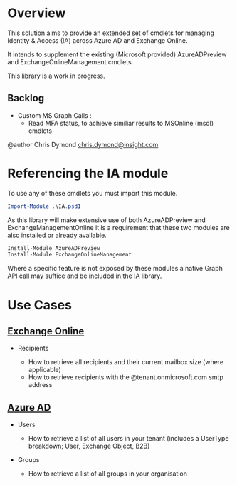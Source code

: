 # Overview

This solution aims to provide an extended set of cmdlets for managing Identity & Access (IA) across Azure AD and Exchange Online.

It intends to supplement the existing (Microsoft provided) AzureADPreview and ExchangeOnlineManagement cmdlets.

This library is a work in progress.

## Backlog

- Custom MS Graph Calls :
  - Read MFA status, to achieve similiar results to MSOnline (msol) cmdlets

@author Chris Dymond chris.dymond@insight.com

# Referencing the IA module

To use any of these cmdlets you must import this module.

```powershell
Import-Module .\IA.psd1
```

As this library will make extensive use of both AzureADPreview and ExchangeManagementOnline it is a requirement that these two modules are also installed or already available.

```powershell
Install-Module AzureADPreview
Install-Module ExchangeOnlineManagement
```

Where a specific feature is not exposed by these modules a native Graph API call may suffice and be included in the IA library.

# Use Cases

## [Exchange Online](EXO/README.md)

- Recipients

  - How to retrieve all recipients and their current mailbox size (where applicable)
  - How to retrieve recipients with the @tenant.onmicrosoft.com smtp address

## [Azure AD](AzureAD/README.md)

- Users

  - How to retrieve a list of all users in your tenant (includes a UserType breakdown; User, Exchange Object, B2B)

- Groups
  - How to retrieve a list of all groups in your organisation
